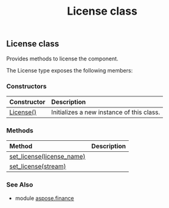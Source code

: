 ﻿---
title: License class
second_title: Aspose.Finance for Python via .NET API References
description: 
type: docs
weight: 10
url: /python-net/aspose.finance/license/
is_root: false
---

## License class

Provides methods to license the component.



The License type exposes the following members:

### Constructors
| Constructor | Description |
| :- | :- |
| [License()](/finance/python-net/aspose.finance/license/__init__/#) | Initializes a new instance of this class. |


### Methods
| Method | Description |
| :- | :- |
| [set_license(license_name)](/finance/python-net/aspose.finance/license/set_license/#str) |  |
| [set_license(stream)](/finance/python-net/aspose.finance/license/set_license/#io.RawIOBase) |  |


### See Also

* module [aspose.finance](../)
